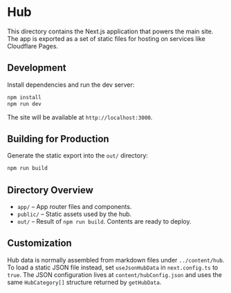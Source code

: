 # Hub

This directory contains the Next.js application that powers the main site. The app is exported as a set of static files for hosting on services like Cloudflare Pages.

## Development

Install dependencies and run the dev server:

```bash
npm install
npm run dev
```

The site will be available at `http://localhost:3000`.

## Building for Production

Generate the static export into the `out/` directory:

```bash
npm run build
```

## Directory Overview

- `app/` – App router files and components.
- `public/` – Static assets used by the hub.
- `out/` – Result of `npm run build`. Contents are ready to deploy.

## Customization

Hub data is normally assembled from markdown files under `../content/hub`. To load a static JSON file instead, set `useJsonHubData` in `next.config.ts` to `true`. The JSON configuration lives at `content/hubConfig.json` and uses the same `HubCategory[]` structure returned by `getHubData`.
